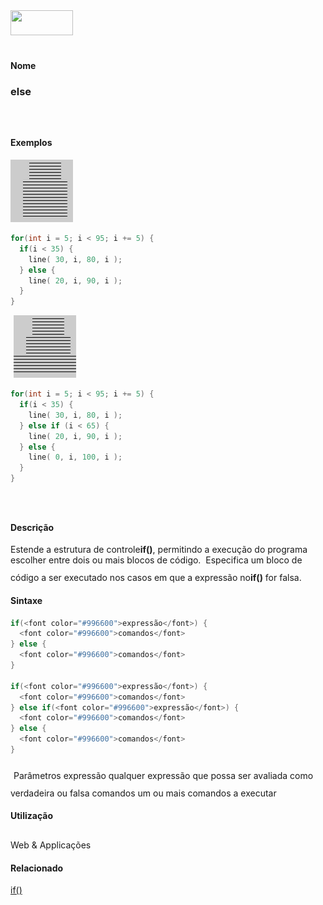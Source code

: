 <img height="40" src="../images/1pix.gif" width="100"/>
<img height="1" src="../images/1pix.gif" width="20"/>
<img height="1" src="../images/1pix.gif" width="555"/>

#### Nome
### else
<img height="25" src="../images/1pix.gif" width="1"/>

#### Exemplos
<img border="0" height="100" src="media/else.gif" width="100"/>

```pde
for(int i = 5; i < 95; i += 5) { 
  if(i < 35) { 
    line( 30, i, 80, i ); 
  } else { 
    line( 20, i, 90, i ); 
  } 
} 

```
<img height="25" src="../images/1pix.gif" width="1"/>
<img border="0" height="100" src="media/else2.gif" width="100"/>

```pde
for(int i = 5; i < 95; i += 5) { 
  if(i < 35) { 
    line( 30, i, 80, i ); 
  } else if (i < 65) { 
    line( 20, i, 90, i ); 
  } else { 
    line( 0, i, 100, i ); 
  } 
} 

```
<img height="25" src="../images/1pix.gif" width="1"/>

#### Descrição
Estende a estrutura de controle**if()**,
permitindo a execução do programa escolher entre dois ou
mais blocos de código.  Especifica um bloco de
código a ser executado nos casos em que a expressão no**if()** for falsa.
<img height="25" src="../images/1pix.gif" width="1"/>

#### Sintaxe
```pde
if(<font color="#996600">expressão</font>) { 
  <font color="#996600">comandos</font> 
} else { 
  <font color="#996600">comandos</font> 
} 

if(<font color="#996600">expressão</font>) { 
  <font color="#996600">comandos</font> 
} else if(<font color="#996600">expressão</font>) { 
  <font color="#996600">comandos</font> 
} else { 
  <font color="#996600">comandos</font> 
}

```
<img height="25" src="../images/1pix.gif" width="1"/>
Parâmetros
expressão
qualquer expressão que possa ser avaliada como verdadeira ou falsa
comandos
um ou mais comandos a executar
<img height="25" src="../images/1pix.gif" width="1"/>

#### Utilização

	
Web & Applicações
<img height="25" src="../images/1pix.gif" width="1"/>

#### Relacionado
[if()](if_)
